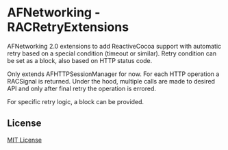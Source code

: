 # AFNetworking - RACRetryExtensions
AFNetworking 2.0 extensions to add ReactiveCocoa support with automatic retry based on a special condition (timeout or similar). Retry condition can be set as a block, also based on HTTP status code.

Only extends AFHTTPSessionManager for now. For each HTTP operation a RACSignal is returned. Under the hood, multiple calls are made to desired API and only after final retry the operation is errored.

For specific retry logic, a block can be provided.

## License

[MIT License](https://github.com/Legoless/AFNetworking-RACRetryExtensions/blob/master/LICENSE)
